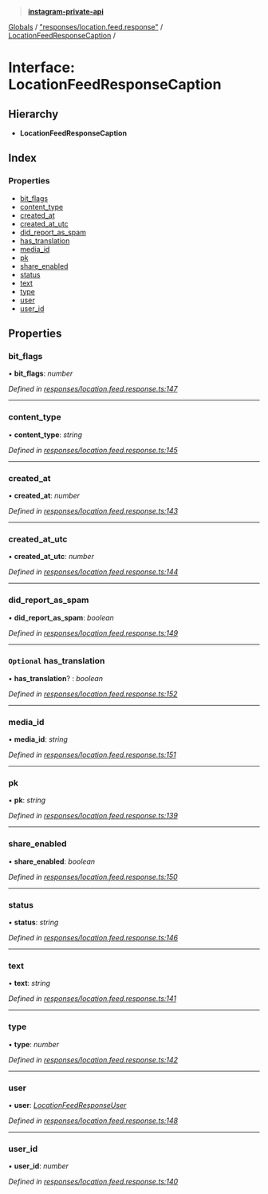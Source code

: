 > **[instagram-private-api](../README.md)**

[Globals](../README.md) / ["responses/location.feed.response"](../modules/_responses_location_feed_response_.md) / [LocationFeedResponseCaption](_responses_location_feed_response_.locationfeedresponsecaption.md) /

# Interface: LocationFeedResponseCaption

## Hierarchy

* **LocationFeedResponseCaption**

## Index

### Properties

* [bit_flags](_responses_location_feed_response_.locationfeedresponsecaption.md#bit_flags)
* [content_type](_responses_location_feed_response_.locationfeedresponsecaption.md#content_type)
* [created_at](_responses_location_feed_response_.locationfeedresponsecaption.md#created_at)
* [created_at_utc](_responses_location_feed_response_.locationfeedresponsecaption.md#created_at_utc)
* [did_report_as_spam](_responses_location_feed_response_.locationfeedresponsecaption.md#did_report_as_spam)
* [has_translation](_responses_location_feed_response_.locationfeedresponsecaption.md#optional-has_translation)
* [media_id](_responses_location_feed_response_.locationfeedresponsecaption.md#media_id)
* [pk](_responses_location_feed_response_.locationfeedresponsecaption.md#pk)
* [share_enabled](_responses_location_feed_response_.locationfeedresponsecaption.md#share_enabled)
* [status](_responses_location_feed_response_.locationfeedresponsecaption.md#status)
* [text](_responses_location_feed_response_.locationfeedresponsecaption.md#text)
* [type](_responses_location_feed_response_.locationfeedresponsecaption.md#type)
* [user](_responses_location_feed_response_.locationfeedresponsecaption.md#user)
* [user_id](_responses_location_feed_response_.locationfeedresponsecaption.md#user_id)

## Properties

###  bit_flags

• **bit_flags**: *number*

*Defined in [responses/location.feed.response.ts:147](https://github.com/dilame/instagram-private-api/blob/3e16058/src/responses/location.feed.response.ts#L147)*

___

###  content_type

• **content_type**: *string*

*Defined in [responses/location.feed.response.ts:145](https://github.com/dilame/instagram-private-api/blob/3e16058/src/responses/location.feed.response.ts#L145)*

___

###  created_at

• **created_at**: *number*

*Defined in [responses/location.feed.response.ts:143](https://github.com/dilame/instagram-private-api/blob/3e16058/src/responses/location.feed.response.ts#L143)*

___

###  created_at_utc

• **created_at_utc**: *number*

*Defined in [responses/location.feed.response.ts:144](https://github.com/dilame/instagram-private-api/blob/3e16058/src/responses/location.feed.response.ts#L144)*

___

###  did_report_as_spam

• **did_report_as_spam**: *boolean*

*Defined in [responses/location.feed.response.ts:149](https://github.com/dilame/instagram-private-api/blob/3e16058/src/responses/location.feed.response.ts#L149)*

___

### `Optional` has_translation

• **has_translation**? : *boolean*

*Defined in [responses/location.feed.response.ts:152](https://github.com/dilame/instagram-private-api/blob/3e16058/src/responses/location.feed.response.ts#L152)*

___

###  media_id

• **media_id**: *string*

*Defined in [responses/location.feed.response.ts:151](https://github.com/dilame/instagram-private-api/blob/3e16058/src/responses/location.feed.response.ts#L151)*

___

###  pk

• **pk**: *string*

*Defined in [responses/location.feed.response.ts:139](https://github.com/dilame/instagram-private-api/blob/3e16058/src/responses/location.feed.response.ts#L139)*

___

###  share_enabled

• **share_enabled**: *boolean*

*Defined in [responses/location.feed.response.ts:150](https://github.com/dilame/instagram-private-api/blob/3e16058/src/responses/location.feed.response.ts#L150)*

___

###  status

• **status**: *string*

*Defined in [responses/location.feed.response.ts:146](https://github.com/dilame/instagram-private-api/blob/3e16058/src/responses/location.feed.response.ts#L146)*

___

###  text

• **text**: *string*

*Defined in [responses/location.feed.response.ts:141](https://github.com/dilame/instagram-private-api/blob/3e16058/src/responses/location.feed.response.ts#L141)*

___

###  type

• **type**: *number*

*Defined in [responses/location.feed.response.ts:142](https://github.com/dilame/instagram-private-api/blob/3e16058/src/responses/location.feed.response.ts#L142)*

___

###  user

• **user**: *[LocationFeedResponseUser](_responses_location_feed_response_.locationfeedresponseuser.md)*

*Defined in [responses/location.feed.response.ts:148](https://github.com/dilame/instagram-private-api/blob/3e16058/src/responses/location.feed.response.ts#L148)*

___

###  user_id

• **user_id**: *number*

*Defined in [responses/location.feed.response.ts:140](https://github.com/dilame/instagram-private-api/blob/3e16058/src/responses/location.feed.response.ts#L140)*
